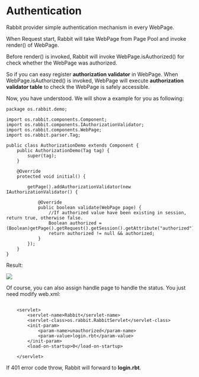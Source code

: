 # Authentication #
Rabbit provider simple authentication mechanism in every WebPage.

When Request start, Rabbit will take WebPage from Page Pool and invoke render() of WebPage.

Before render() is invoked, Rabbit will invoke WebPage.isAuthorized() for check whether the WebPage was authorized.

So if you can easy register **authorization validator** in WebPage. When WebPage.isAuthorized() is invoked, WebPage will execute **authorization validator table** to check the WebPage is safely accessible.

Now, you have understood. We will show a example for you as following:

```
package os.rabbit.demo;

import os.rabbit.components.Component;
import os.rabbit.components.IAuthorizationValidator;
import os.rabbit.components.WebPage;
import os.rabbit.parser.Tag;

public class AuthorizationDemo extends Component {
	public AuthorizationDemo(Tag tag) {
		super(tag);
	}

	@Override
	protected void initial() {

		getPage().addAuthorizationValidator(new IAuthorizationValidator() {
			
			@Override
			public boolean validate(WebPage page) {
				//If authorized value have been existing in session, return true, otherwise false.
				Boolean authorized = (Boolean)getPage().getRequest().getSession().getAttribute("authorized");
				return authorized != null && authorized;
			}
		});
	}
}
```

Result:

<img src='http://www.apollo-chess.com.tw/rabbit/wiki_images/screen_009.jpg' />

Of course, you can also assign handle page to handle the status. You just need modify web.xml:
```

	<servlet>
		<servlet-name>Rabbit</servlet-name>
		<servlet-class>os.rabbit.RabbitServlet</servlet-class>
		<init-param>
			<param-name>unauthorized</param-name>
			<param-value>login.rbt</param-value>
		</init-param>
		<load-on-startup>0</load-on-startup>

	</servlet>

```

If 401 error code throw, Rabbit will forward to **login.rbt**.